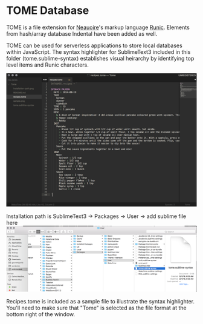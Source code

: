 # TOME Database

TOME is a file extension for [Neauoire](https://github.com/neauoire)'s markup language [Runic](https://github.com/XXIIVV/Riven/blob/master/scripts/nodes/indental.js). Elements from hash/array database Indental have been added as well. 

TOME can be used for serverless applications to store local databases within JavaScript. The syntax highlighter for SublimeText3 included in this folder (tome.sublime-syntax) establishes visual heirarchy by identifying top level items and Runic characters.

![Screenshot](sample.png)

Installation path is SublimeText3 -> Packages -> User -> add sublime file here ![Screenshot](installation-path.png)

Recipes.tome is included as a sample file to illustrate the syntax highlighter. You'll need to make sure that "Tome" is selected as the file format at the bottom right of the window.

